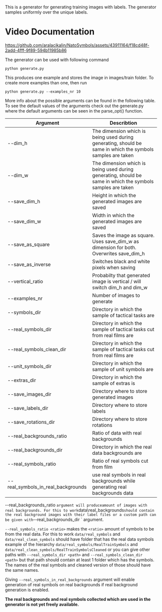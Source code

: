 This is a generator for generating training images with labels. The generator samples uniformly over the unique labels.

# Video Documentation

https://github.com/aralacikalin/NatoSymbols/assets/43911164/f18cd48f-2add-4fff-9f89-594b11985b86


The generator can be used with following command
```
python generate.py
```
This produces one example and stores the image in images/train folder. To create more examples than one, then run
```
python generate.py --examples_nr 10
```
More info about the possible arguments can be found in the following table. To see the default values of the arguments check out the generate.py where the default arguments can be seen in the parse_opt() function.

| Argument  | Describtion |
| ------------- | ------------- |
| --dim_h  | The dimension which is being used during generating, should be same in which the symbols samples are taken  |
| --dim_w | The dimension which is being used during generating, should be same in which the symbols samples are taken |
| --save_dim_h | Height in which the generated images are saved |
| --save_dim_w | Width in which the generated images are saved |
| --save_as_square | Saves the image as square. Uses save_dim_w as dimension for both. Overwrites save_dim_h |
| --save_as_inverse | Switches black and white pixels when saving |
| --vertical_ratio | Probabilty that generated image is vertical / will switch dim_h and dim_w |
| --examples_nr | Number of images to generate |
| --symbols_dir | Directory in which the sample of tactical tasks are |
| --real_symbols_dir | Directory in which the sample of tactical tasks cut from real films are |
| --real_symbols_clean_dir | Directory in which the sample of tactical tasks cut from real films are |
| --unit_symbols_dir | Directory in which the sample of unit symbols are |
| --extras_dir | Directory in which the sample of extras is |
| --save_images_dir | Directory where to store generated images |
| --save_labels_dir | Directory where to store labels |
| --save_rotations_dir | Directory where to store rotations |
| --real_backgrounds_ratio | Ratio of data with real backgrounds |
| --real_backgrounds_dir | Directory in which the real data backgrounds are |
| --real_symbols_ratio | Ratio of real symbols cut from film |
| --real_symbols_in_real_backgrounds | use real symbols in real backgrounds while generating real backgrounds data |

--real_backgrounds_ratio <ratio>` argument will produce `<ratio>` amount of images with real backgrounds. For this to work `data\real_backgrounds` should contain the real background images with their label files or a custom path can be given with `--real_backgrounds_dir <path>` argument.

`--real_symbols_ratio <ratio>` makes the `<ratio>` amount of symbols to be from the real data. For this to work `data/real_symbols` and `data/real_clean_symbols` should have folder that has the real data symbols example of the hierarchy `data/real_symbols/RealTrainSymbols` and `data/real_clean_symbols/RealTrainSymbolsCleaned` or you can give other paths with `--real_symbols_dir <path>` and  `--real_symbols_clean_dir <path>` but that path should contain at least 1 folder which has the symbols. The names of the real symbols and cleaned version of those should have the same names.

Giving `--real_symbols_in_real_backgrounds` argument will enable generation of real symbols on real backgrounds if real background generation is enabled.
  
**The real backgrounds and real symbols collected which are used in the generator is not yet freely available.**
